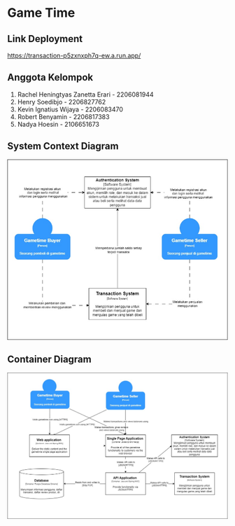 # Game Time

## Link Deployment
https://transaction-p5zxnxph7q-ew.a.run.app/

## Anggota Kelompok
1. Rachel Heningtyas Zanetta Erari - 2206081944
2. Henry Soedibjo - 2206827762
3. Kevin Ignatius Wijaya - 2206083470
4. Robert Benyamin - 2206817383
5. Nadya Hoesin - 2106651673

## System Context Diagram
![system-context-diagram](src/main/resources/static/context.jpg)

## Container Diagram
![container-diagram](src/main/resources/static/container.jpg)